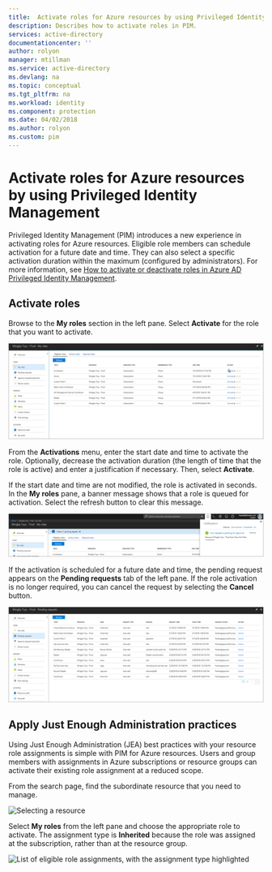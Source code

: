 ```yaml
---
title:  Activate roles for Azure resources by using Privileged Identity Management | Microsoft Docs
description: Describes how to activate roles in PIM.
services: active-directory
documentationcenter: ''
author: rolyon
manager: mtillman
ms.service: active-directory
ms.devlang: na
ms.topic: conceptual
ms.tgt_pltfrm: na
ms.workload: identity
ms.component: protection
ms.date: 04/02/2018
ms.author: rolyon
ms.custom: pim
---
```


# Activate roles for Azure resources by using Privileged Identity Management
Privileged Identity Management (PIM) introduces a new experience in activating roles for Azure resources. Eligible role members can schedule activation for a future date and time. They can also select a specific activation duration within the maximum (configured by administrators). For more information, see [How to activate or deactivate roles in Azure AD Privileged Identity Management](../active-directory-privileged-identity-management-how-to-activate-role.md).

## Activate roles
Browse to the **My roles** section in the left pane. Select **Activate** for the role that you want to activate.

!["Eligible roles" tab in the "My roles" pane.](media/azure-pim-resource-rbac/rbac-roles.png)

From the **Activations** menu, enter the start date and time to activate the role. Optionally, decrease the activation duration (the length of time that the role is active) and enter a justification if necessary. Then, select **Activate**.

If the start date and time are not modified, the role is activated in seconds. In the **My roles** pane, a banner message shows that a role is queued for activation. Select the refresh button to clear this message.

!["My roles" pane with a banner message and a notification about a pending approval](media/azure-pim-resource-rbac/rbac-activate-notification.png)

If the activation is scheduled for a future date and time, the pending request appears on the **Pending requests** tab of the left pane. If the role activation is no longer required, you can cancel the request by selecting the **Cancel** button.

![List of pending requests with "Cancel" buttons](media/azure-pim-resource-rbac/rbac-activate-pending.png)


## Apply Just Enough Administration practices

Using Just Enough Administration (JEA) best practices with your resource role assignments is simple with PIM for Azure resources. Users and group members with assignments in Azure subscriptions or resource groups can activate their existing role assignment at a reduced scope. 

From the search page, find the subordinate resource that you need to manage.

![Selecting a resource](media/azure-pim-resource-rbac/azure-resources-02.png)

Select **My roles** from the left pane and choose the appropriate role to activate. The assignment type is **Inherited** because the role was assigned at the subscription, rather than at the resource group.

![List of eligible role assignments, with the assignment type highlighted](media/azure-pim-resource-rbac/my-roles-02.png)
